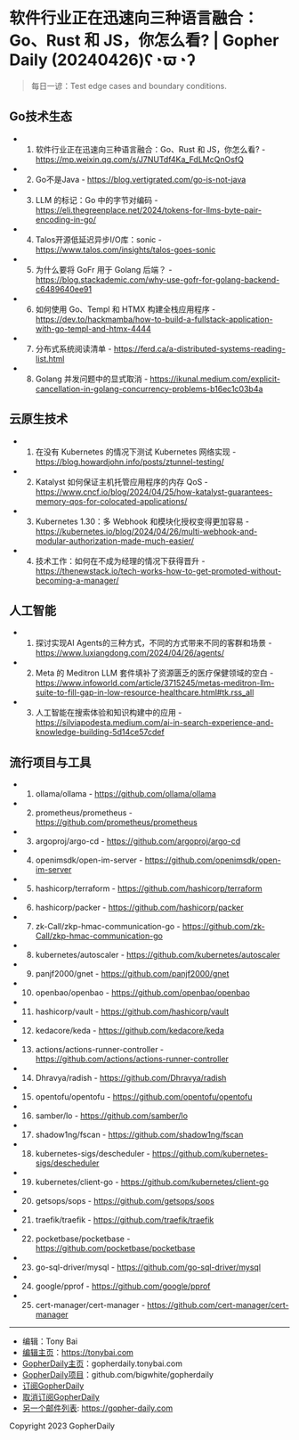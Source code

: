 # 软件行业正在迅速向三种语言融合：Go、Rust 和 JS，你怎么看? | Gopher Daily (20240426)ʕ◔ϖ◔ʔ

>每日一谚：Test edge cases and boundary conditions.

## Go技术生态


- 1. 软件行业正在迅速向三种语言融合：Go、Rust 和 JS，你怎么看? - https://mp.weixin.qq.com/s/J7NUTdf4Ka_FdLMcQnOsfQ

- 2. Go不是Java - https://blog.vertigrated.com/go-is-not-java

- 3. LLM 的标记：Go 中的字节对编码 - https://eli.thegreenplace.net/2024/tokens-for-llms-byte-pair-encoding-in-go/

- 4. Talos开源低延迟异步I/O库：sonic - https://www.talos.com/insights/talos-goes-sonic

- 5. 为什么要将 GoFr 用于 Golang 后端？ - https://blog.stackademic.com/why-use-gofr-for-golang-backend-c6489640ee91

- 6. 如何使用 Go、Templ 和 HTMX 构建全栈应用程序 - https://dev.to/hackmamba/how-to-build-a-fullstack-application-with-go-templ-and-htmx-4444

- 7. 分布式系统阅读清单 - https://ferd.ca/a-distributed-systems-reading-list.html

- 8. Golang 并发问题中的显式取消 - https://ikunal.medium.com/explicit-cancellation-in-golang-concurrency-problems-b16ec1c03b4a


## 云原生技术


- 1. 在没有 Kubernetes 的情况下测试 Kubernetes 网络实现 - https://blog.howardjohn.info/posts/ztunnel-testing/

- 2. Katalyst 如何保证主机托管应用程序的内存 QoS - https://www.cncf.io/blog/2024/04/25/how-katalyst-guarantees-memory-qos-for-colocated-applications/

- 3. Kubernetes 1.30：多 Webhook 和模块化授权变得更加容易 - https://kubernetes.io/blog/2024/04/26/multi-webhook-and-modular-authorization-made-much-easier/

- 4. 技术工作：如何在不成为经理的情况下获得晋升 - https://thenewstack.io/tech-works-how-to-get-promoted-without-becoming-a-manager/


## 人工智能


- 1. 探讨实现AI Agents的三种方式，不同的方式带来不同的客群和场景 - https://www.luxiangdong.com/2024/04/26/agents/

- 2. Meta 的 Meditron LLM 套件填补了资源匮乏的医疗保健领域的空白 - https://www.infoworld.com/article/3715245/metas-meditron-llm-suite-to-fill-gap-in-low-resource-healthcare.html#tk.rss_all

- 3. 人工智能在搜索体验和知识构建中的应用 - https://silviapodesta.medium.com/ai-in-search-experience-and-knowledge-building-5d14ce57cdef


## 流行项目与工具


- 1. ollama/ollama - https://github.com/ollama/ollama

- 2. prometheus/prometheus - https://github.com/prometheus/prometheus

- 3. argoproj/argo-cd - https://github.com/argoproj/argo-cd

- 4. openimsdk/open-im-server - https://github.com/openimsdk/open-im-server

- 5. hashicorp/terraform - https://github.com/hashicorp/terraform

- 6. hashicorp/packer - https://github.com/hashicorp/packer

- 7. zk-Call/zkp-hmac-communication-go - https://github.com/zk-Call/zkp-hmac-communication-go

- 8. kubernetes/autoscaler - https://github.com/kubernetes/autoscaler

- 9. panjf2000/gnet - https://github.com/panjf2000/gnet

- 10. openbao/openbao - https://github.com/openbao/openbao

- 11. hashicorp/vault - https://github.com/hashicorp/vault

- 12. kedacore/keda - https://github.com/kedacore/keda

- 13. actions/actions-runner-controller - https://github.com/actions/actions-runner-controller

- 14. Dhravya/radish - https://github.com/Dhravya/radish

- 15. opentofu/opentofu - https://github.com/opentofu/opentofu

- 16. samber/lo - https://github.com/samber/lo

- 17. shadow1ng/fscan - https://github.com/shadow1ng/fscan

- 18. kubernetes-sigs/descheduler - https://github.com/kubernetes-sigs/descheduler

- 19. kubernetes/client-go - https://github.com/kubernetes/client-go

- 20. getsops/sops - https://github.com/getsops/sops

- 21. traefik/traefik - https://github.com/traefik/traefik

- 22. pocketbase/pocketbase - https://github.com/pocketbase/pocketbase

- 23. go-sql-driver/mysql - https://github.com/go-sql-driver/mysql

- 24. google/pprof - https://github.com/google/pprof

- 25. cert-manager/cert-manager - https://github.com/cert-manager/cert-manager


----

- 编辑：Tony Bai
- [编辑主页](https://tonybai.com)：https://tonybai.com
- [GopherDaily主页](https://gopherdaily.tonybai.com)：gopherdaily.tonybai.com
- [GopherDaily项目](https://github.com/bigwhite/gopherdaily)：github.com/bigwhite/gopherdaily
- [订阅GopherDaily](https://gopherdaily.tonybai.com/subscribe)
- [取消订阅GopherDaily](https://gopherdaily.tonybai.com/unsubscribe)
- [另一个邮件列表](https://gopher-daily.com): https://gopher-daily.com

Copyright 2023 GopherDaily
